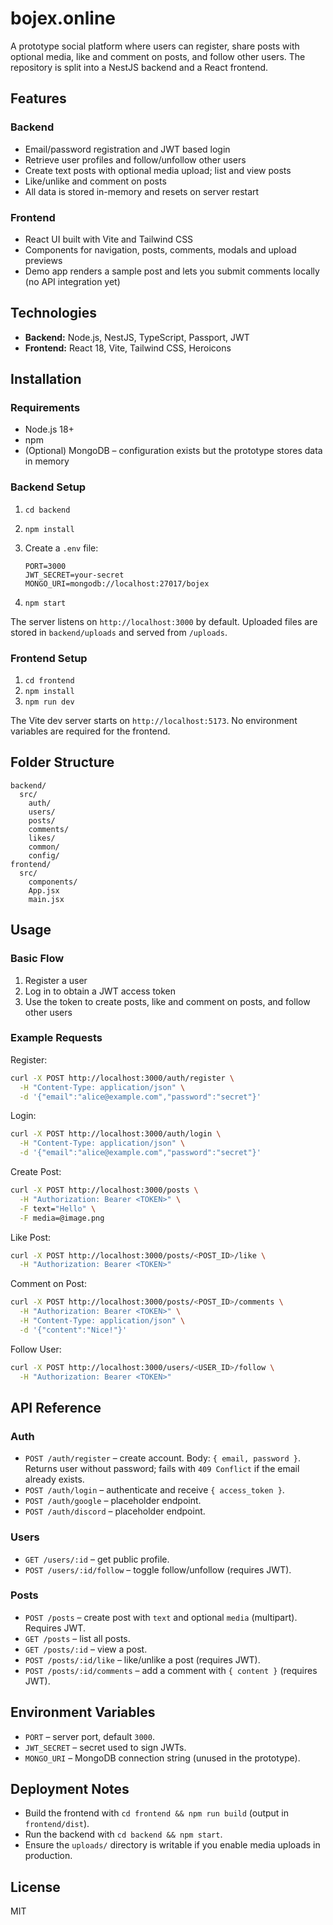 # bojex.online

A prototype social platform where users can register, share posts with optional media, like and comment on posts, and follow other users. The repository is split into a NestJS backend and a React frontend.

## Features

### Backend
- Email/password registration and JWT based login
- Retrieve user profiles and follow/unfollow other users
- Create text posts with optional media upload; list and view posts
- Like/unlike and comment on posts
- All data is stored in-memory and resets on server restart

### Frontend
- React UI built with Vite and Tailwind CSS
- Components for navigation, posts, comments, modals and upload previews
- Demo app renders a sample post and lets you submit comments locally (no API integration yet)

## Technologies
- **Backend:** Node.js, NestJS, TypeScript, Passport, JWT
- **Frontend:** React 18, Vite, Tailwind CSS, Heroicons

## Installation

### Requirements
- Node.js 18+
- npm
- (Optional) MongoDB – configuration exists but the prototype stores data in memory

### Backend Setup
1. `cd backend`
2. `npm install`
3. Create a `.env` file:

   ```env
   PORT=3000
   JWT_SECRET=your-secret
   MONGO_URI=mongodb://localhost:27017/bojex
   ```
4. `npm start`

The server listens on `http://localhost:3000` by default. Uploaded files are stored in `backend/uploads` and served from `/uploads`.

### Frontend Setup
1. `cd frontend`
2. `npm install`
3. `npm run dev`

The Vite dev server starts on `http://localhost:5173`. No environment variables are required for the frontend.

## Folder Structure
```
backend/
  src/
    auth/
    users/
    posts/
    comments/
    likes/
    common/
    config/
frontend/
  src/
    components/
    App.jsx
    main.jsx
```

## Usage

### Basic Flow
1. Register a user
2. Log in to obtain a JWT access token
3. Use the token to create posts, like and comment on posts, and follow other users

### Example Requests

Register:
```bash
curl -X POST http://localhost:3000/auth/register \
  -H "Content-Type: application/json" \
  -d '{"email":"alice@example.com","password":"secret"}'
```

Login:
```bash
curl -X POST http://localhost:3000/auth/login \
  -H "Content-Type: application/json" \
  -d '{"email":"alice@example.com","password":"secret"}'
```

Create Post:
```bash
curl -X POST http://localhost:3000/posts \
  -H "Authorization: Bearer <TOKEN>" \
  -F text="Hello" \
  -F media=@image.png
```

Like Post:
```bash
curl -X POST http://localhost:3000/posts/<POST_ID>/like \
  -H "Authorization: Bearer <TOKEN>"
```

Comment on Post:
```bash
curl -X POST http://localhost:3000/posts/<POST_ID>/comments \
  -H "Authorization: Bearer <TOKEN>" \
  -H "Content-Type: application/json" \
  -d '{"content":"Nice!"}'
```

Follow User:
```bash
curl -X POST http://localhost:3000/users/<USER_ID>/follow \
  -H "Authorization: Bearer <TOKEN>"
```

## API Reference

### Auth
- `POST /auth/register` – create account. Body: `{ email, password }`. Returns user without password; fails with `409 Conflict` if the email already exists.
- `POST /auth/login` – authenticate and receive `{ access_token }`.
- `POST /auth/google` – placeholder endpoint.
- `POST /auth/discord` – placeholder endpoint.

### Users
- `GET /users/:id` – get public profile.
- `POST /users/:id/follow` – toggle follow/unfollow (requires JWT).

### Posts
- `POST /posts` – create post with `text` and optional `media` (multipart). Requires JWT.
- `GET /posts` – list all posts.
- `GET /posts/:id` – view a post.
- `POST /posts/:id/like` – like/unlike a post (requires JWT).
- `POST /posts/:id/comments` – add a comment with `{ content }` (requires JWT).

## Environment Variables
- `PORT` – server port, default `3000`.
- `JWT_SECRET` – secret used to sign JWTs.
- `MONGO_URI` – MongoDB connection string (unused in the prototype).

## Deployment Notes
- Build the frontend with `cd frontend && npm run build` (output in `frontend/dist`).
- Run the backend with `cd backend && npm start`.
- Ensure the `uploads/` directory is writable if you enable media uploads in production.

## License

MIT

